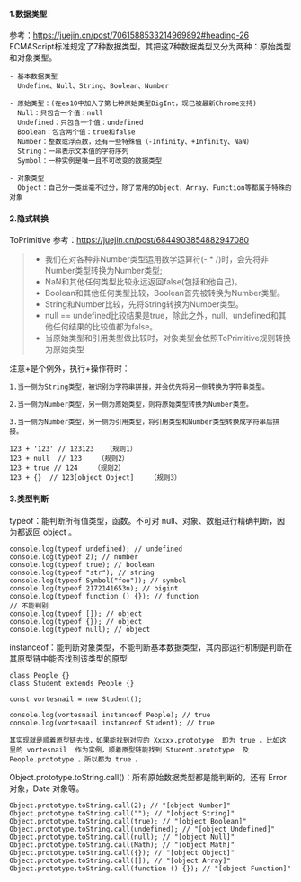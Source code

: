 #### 1.数据类型
参考：https://juejin.cn/post/7061588533214969892#heading-26
ECMAScript标准规定了7种数据类型，其把这7种数据类型又分为两种：原始类型和对象类型。
```
- 基本数据类型
  Undefine、Null、String、Boolean、Number

- 原始类型：(在es10中加入了第七种原始类型BigInt，现已被最新Chrome支持)
  Null：只包含一个值：null
  Undefined：只包含一个值：undefined
  Boolean：包含两个值：true和false
  Number：整数或浮点数，还有一些特殊值（-Infinity、+Infinity、NaN）
  String：一串表示文本值的字符序列
  Symbol：一种实例是唯一且不可改变的数据类型

- 对象类型
  Object：自己分一类丝毫不过分，除了常用的Object，Array、Function等都属于特殊的对象
```
#### 2.隐式转换
ToPrimitive 参考：https://juejin.cn/post/6844903854882947080
>- 我们在对各种非Number类型运用数学运算符(- * /)时，会先将非Number类型转换为Number类型;
>- NaN和其他任何类型比较永远返回false(包括和他自己)。
>- Boolean和其他任何类型比较，Boolean首先被转换为Number类型。
>- String和Number比较，先将String转换为Number类型。
>- null == undefined比较结果是true，除此之外，null、undefined和其他任何结果的比较值都为false。
>- 当原始类型和引用类型做比较时，对象类型会依照ToPrimitive规则转换为原始类型

注意+是个例外，执行+操作符时：
```
1.当一侧为String类型，被识别为字符串拼接，并会优先将另一侧转换为字符串类型。

2.当一侧为Number类型，另一侧为原始类型，则将原始类型转换为Number类型。

3.当一侧为Number类型，另一侧为引用类型，将引用类型和Number类型转换成字符串后拼接。

123 + '123' // 123123   （规则1）
123 + null  // 123    （规则2）
123 + true // 124    （规则2）
123 + {}  // 123[object Object]    （规则3）
```


#### 3.类型判断
typeof：能判断所有值类型，函数。不可对 null、对象、数组进行精确判断，因为都返回 object 。
```
console.log(typeof undefined); // undefined
console.log(typeof 2); // number
console.log(typeof true); // boolean
console.log(typeof "str"); // string
console.log(typeof Symbol("foo")); // symbol
console.log(typeof 2172141653n); // bigint
console.log(typeof function () {}); // function
// 不能判别
console.log(typeof []); // object
console.log(typeof {}); // object
console.log(typeof null); // object
```

instanceof：能判断对象类型，不能判断基本数据类型，其内部运行机制是判断在其原型链中能否找到该类型的原型
```
class People {}
class Student extends People {}

const vortesnail = new Student();

console.log(vortesnail instanceof People); // true
console.log(vortesnail instanceof Student); // true

其实现就是顺着原型链去找，如果能找到对应的 Xxxxx.prototype  即为 true 。比如这里的 vortesnail  作为实例，顺着原型链能找到 Student.prototype  及 People.prototype ，所以都为 true 。

```


Object.prototype.toString.call()：所有原始数据类型都是能判断的，还有 Error 对象，Date 对象等。
```
Object.prototype.toString.call(2); // "[object Number]"
Object.prototype.toString.call(""); // "[object String]"
Object.prototype.toString.call(true); // "[object Boolean]"
Object.prototype.toString.call(undefined); // "[object Undefined]"
Object.prototype.toString.call(null); // "[object Null]"
Object.prototype.toString.call(Math); // "[object Math]"
Object.prototype.toString.call({}); // "[object Object]"
Object.prototype.toString.call([]); // "[object Array]"
Object.prototype.toString.call(function () {}); // "[object Function]"
```